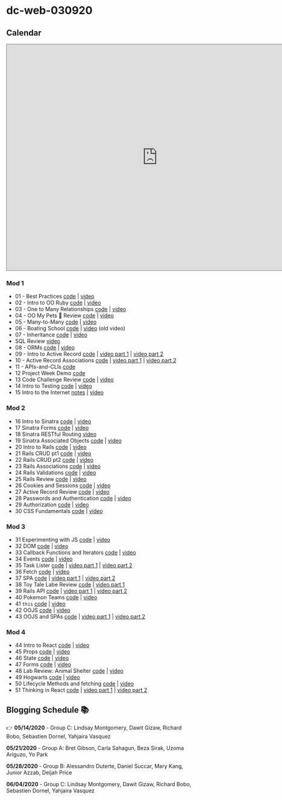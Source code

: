 # dc-web-030920

## Calendar

<iframe src="https://calendar.google.com/calendar/embed?height=600&amp;wkst=1&amp;bgcolor=%23ffffff&amp;ctz=America%2FNew_York&amp;src=ZmxhdGlyb25zY2hvb2wuY29tX2pubWt1MXAwMG9oaW1vajRmMnBodGxlczYwQGdyb3VwLmNhbGVuZGFyLmdvb2dsZS5jb20&amp;src=ZmxhdGlyb25zY2hvb2wuY29tX2UzcTBybHE5a3JtZ3Mza3VhMDVyNzEydW80QGdyb3VwLmNhbGVuZGFyLmdvb2dsZS5jb20&amp;color=%2333B679&amp;color=%23A79B8E&amp;mode=WEEK" style="border:solid 1px #777" width="800" height="600" frameborder="0" scrolling="no"></iframe>

### Mod 1

* 01 - Best Practices [code](https://github.com/learn-co-students/dc-web-030920/tree/master/01-Hasketball) | [video](https://youtu.be/HWAHL6Rfofo)
* 02 - Intro to OO Ruby [code](https://github.com/learn-co-students/dc-web-030920/tree/master/02-Intro-to-OO) | [video](https://youtu.be/8TZc52Mcui0)
* 03 - One to Many Relationships [code](https://github.com/learn-co-students/dc-web-030920/tree/master/03-One-to-Many) | [video](https://youtu.be/Z_crR62KgCU)
* 04 - OO My Pets 🧪 Review [code](https://github.com/learn-co-students/dc-web-030920/tree/master/05-OO-My-Pets) | [video](https://youtu.be/kSGLppn0n2o)
* 05 - Many-to-Many [code](https://github.com/learn-co-students/dc-web-030920/tree/master/04-Many-to-Many) | [video](https://youtu.be/m0hHjv8luZ8)
* 06 - Boating School [code](https://github.com/learn-co-students/dc-web-030920/tree/master/06-Boating-School) | [video](https://www.youtube.com/watch?v=j1nuxivf3Gc&feature=youtu.be) (old video)
* 07 - Inheritance [code](https://github.com/learn-co-students/dc-web-030920/tree/master/07-Inheritence) | [video](https://youtu.be/FgArehPdZGk)
* SQL Review [video](https://www.youtube.com/watch?v=hBxyj5l6L8k&feature=youtu.be)
* 08 - ORMs [code](https://github.com/learn-co-students/dc-web-030920/tree/master/08-ORMs) | [video](https://www.youtube.com/watch?v=kIAr_lqTnRk&feature=youtu.be)
* 09 - Intro to Active Record [code](https://github.com/learn-co-students/dc-web-030920/tree/master/09-Intro-To-Active-Record) | [video part 1](https://www.youtube.com/watch?v=VG0KHV56uKw&feature=youtu.be) | [video part 2](https://youtu.be/xv52sL7is5g)
* 10 - Active Record Associations [code](https://github.com/learn-co-students/dc-web-030920/tree/master/10-Active-Record-Associations) | [video part 1](https://youtu.be/vlESjhQhTIU) | [video part 2](https://youtu.be/LXUXGocl9m0)
* 11 - APIs-and-CLIs [code](https://github.com/learn-co-students/dc-web-030920/tree/master/11-APIs-and-CLIs)
* 12 Project Week Demo [code](https://github.com/learn-co-students/dc-web-030920/tree/master/12-Intro-to-ProjectWeek-WizardHealth)
* 13 Code Challenge Review [code](https://github.com/learn-co-students/dc-web-030920/tree/master/13-Code-Challenge-Review) | [video](https://youtu.be/nUI3AD7AKw4)
* 14 Intro to Testing [code](https://github.com/learn-co-students/dc-web-030920/tree/master/14-Intro-to-Testing) | [video](https://wework.zoom.com/rec/share/3-xYKrf27j1Lf43W1GztRa1xO8fOT6a81HMcqKFey0zTmeuBJoIgvoOBX4sROHfj )
* 15 Intro to the Internet [notes](https://github.com/learn-co-students/dc-web-030920/tree/master/15-Intro-to-the-Internet) | [video](https://youtu.be/VjMQWU_clv8)

### Mod 2

* 16 Intro to Sinatra [code](https://github.com/learn-co-students/dc-web-030920/tree/master/16-intro-to-sinatra) | [video](https://wework.zoom.com/rec/share/yPVKCqj-9mdLQpH08meEAbMNOI3jT6a80HBP_6EPmkhtNzcTd4s4uBaN8Fi3Gku1)
* 17 Sinatra Forms [code](https://github.com/learn-co-students/dc-web-030920/tree/master/17-sinatra-forms) | [video](https://wework.zoom.com/rec/share/-fN2EJOz3GxIG4HT9GuGBrY6A6n3X6a82iAc_fIPyx2ipCN5Hto--TU18UyXevde)
* 18 Sinatra RESTful Routing [video](https://wework.zoom.com/rec/play/v8EtIrv8rGo3GNOR4wSDU_B-W47pJqqshnBIrKVemU21WnkEN1L1ZbNHMONz9H-pg5oJF3dUoZ9sxvkR)
* 19 Sinatra Associated Objects [code](https://github.com/learn-co-students/dc-web-030920/tree/master/19-sinatra-associated-objects) | [video](https://wework.zoom.com/rec/share/-pRaKZHB_2NOBc_Rw26FA5Q6JKb4eaa8hCIX-6EPxUhGdqA0-aoDAvbfIemhsVmL?startTime=1585750129000)
* 20 Intro to Rails [code](https://github.com/learn-co-students/dc-web-030920/tree/master/20-intro-to-rails) | [video](https://wework.zoom.us/rec/play/6McqJeGgrm83S9KRswSDU_9-W9W5faus2idM__ZZnhvnWngLMQWlNOQSYbDPXQJQbut7RxnHeEiatEGC?autoplay=true)
* 21 Rails CRUD pt1 [code](https://github.com/learn-co-students/dc-web-030920/tree/master/21-rails-crud-pt1) | [video](https://wework.zoom.com/rec/share/vOUtEpit1j1LZqPI2V-AZu0IF4ThT6a8hiNP-aEMyBnnI_p8pQUwSpmGmj0-wu0k?startTime=1586181567000)
* 22 Rails CRUD pt2 [code](https://github.com/learn-co-students/dc-web-030920/tree/master/22-rails-crud-pt2) | [video](https://wework.zoom.us/rec/play/vpErdOmp-2g3GYHBuQSDBPZ5W9S5KK6sgSYb-PMOzBu1ViQBZlqiZ-ASZOoLhBH9A1n4uFkJJhHKkI0D?autoplay=true&startTime=1586188233000)
* 23 Rails Associations [code](https://github.com/learn-co-students/dc-web-030920/tree/master/23-rails-associations) | [video](https://wework.zoom.com/rec/share/6sledbv15D5IaNLMuE3-U7VwEt3ET6a80SZL-adbyEszFXIY7n_tpUu654yDEatH)
* 24 Rails Validations [code](https://github.com/learn-co-students/dc-web-030920/tree/master/24-rails-validations) | [video](https://youtu.be/V8DPAiojrS0)
* 25 Rails Review [code](https://github.com/learn-co-students/dc-web-030920/tree/master/25-rails-review) | [video](https://wework.zoom.com/rec/share/3sdZMoyv5z5LHM_85k7NC78QD6DUX6a82iQcrPcLmh6tt3mwIfrKPO5yNgtRtQgL?startTime=1586441161000)
* 26 Cookies and Sessions [code](https://github.com/learn-co-students/dc-web-030920/tree/master/26-cookies-and-sessions) | [video](https://wework.zoom.com/rec/share/x51wI5WvxmpOZafN2UvwSosuItjfT6a81nUdr_MEyRpwFS69xRMkYb6Kw103sNvT?startTime=1586804761000)
* 27 Active Record Review [code](https://github.com/learn-co-students/dc-web-030920/tree/master/27-active-record-review) | [video](https://wework.zoom.com/rec/share/xcMtK5bi0XJOZJHO2k3fc6MAMIn-eaa80yFK_aBcmk-EHOBhdwSlYnY_rcaE5nrq?startTime=1586809915000)
* 28 Passwords and Authentication [code](https://github.com/learn-co-students/dc-web-030920/tree/master/28-authentication) | [video](https://wework.zoom.com/rec/share/2-JSJeng8npJbYmX51yGa6w8Oar6aaa82iQe-6IExRw53TOIpwnSEC_c5kdQiTpx?startTime=1586872674000)
* 29 Authorization [code](https://github.com/learn-co-students/dc-web-030920/tree/master/29-authorization) | [video](https://wework.zoom.com/rec/share/6-FLIpWgqz9LbLPV2kyPALcBDqG6X6a80CgfqPMIzB3nJOQ3rQP3ZXadHl2sGbg6?startTime=1586879812000)
* 30 CSS Fundamentals [code](https://github.com/learn-co-students/dc-web-030920/tree/master/30-css-fundamentals) | [video](https://wework.zoom.com/rec/share/yZNaJOrP5FhIXYHT5gb5Wp58QoDkX6a81CMbrvVZmU9OX4vHzeBzDUoLuntSRvRw)

### Mod 3
* 31 Experimenting with JS [code](https://github.com/learn-co-students/dc-web-030920/tree/master/31-JS-Intro) | [video](https://youtu.be/e8zRjoqt9P8)
* 32 DOM [code](https://github.com/learn-co-students/dc-web-030920/tree/master/32-Intro-to-DOM) | [video](https://youtu.be/55WrvYDCDP4)
* 33 Callback Functions and Iterators [code](https://github.com/learn-co-students/dc-web-030920/tree/master/33-Callbacks-Iterators) | [video](https://youtu.be/OLHjXJPxLQ4)
* 34 Events [code](https://github.com/learn-co-students/dc-web-030920/tree/master/34-JS-Events) | [video](https://youtu.be/brOnLaLEbkA)
* 35 Task Lister [code](https://github.com/learn-co-students/dc-web-030920/tree/master/35-TaskLister) | [video part 1](https://youtu.be/nO6Z-V6BpJM) | [video part 2](https://youtu.be/ytfO_q_Wxcs)
* 36 Fetch [code](https://github.com/learn-co-students/dc-web-030920/tree/master/36-Fetch) | [video](https://youtu.be/A0h9zx9kw64)
* 37 SPA [code](https://github.com/learn-co-students/dc-web-030920/tree/master/37-SPA) | [video part 1](https://youtu.be/gmdzsyHsgCA) | [video part 2](https://youtu.be/vpOHXsQ3uws)
* 38 Toy Tale Labe Review [code](https://github.com/learn-co-students/dc-web-030920/tree/master/38-toy-tale-lab-review) | [video part 1](https://wework.zoom.com/rec/play/usEpdLj6rj03S4CXsgSDUPZ4W426K_-shHQd-vYNyBrkUiNVZgGmb-ZGZwe2PmD36SmyWBCFbN3WFM0)
* 39 Rails API [code](https://github.com/learn-co-students/dc-web-030920/tree/master/39-Rails-API) | [video part 1](https://youtu.be/ijQfaiVwDg0) | [video part 2](https://youtu.be/IKweXac5Z0Y)
* 40 Pokemon Teams [code](https://github.com/learn-co-students/dc-web-030920/blob/master/40-pokemon-teams-review/pokemon-teams-frontend) | [video](https://youtu.be/hzouch8imMk)
* 41 `this` [code](https://github.com/learn-co-students/dc-web-030920/tree/master/41-this) | [video](https://youtu.be/xwBAvO66MMM)
* 42 OOJS [code](https://github.com/learn-co-students/dc-web-030920/tree/master/42-OOJS) | [video](https://youtu.be/DWNhRMAJvCg)
* 43 OOJS and SPAs [code](https://github.com/learn-co-students/dc-web-030920/tree/master/43-OOJS-and-SPA) | [video part 1](https://youtu.be/T_NbzNBieJc) | [video part 2](https://youtu.be/_4qPtoJZVUU)

### Mod 4
* 44 Intro to React [code](https://github.com/learn-co-students/dc-web-030920/tree/master/44-Intro-to-React) | [video](https://youtu.be/6cPnWzlaUBo)
* 45 Props [code](https://github.com/learn-co-students/dc-web-030920/tree/master/45-Props) | [video](https://youtu.be/impo00YZAd4)
* 46 State [code](https://github.com/learn-co-students/dc-web-030920/tree/master/46-State) | [video](https://youtu.be/zij15tDmEkA)
* 47 Forms [code](https://github.com/learn-co-students/dc-web-030920/tree/master/47-React-Forms) | [video](https://youtu.be/6BWRCm4eUNg)
* 48 Lab Review: Animal Shelter [code](https://github.com/learn-co-students/dc-web-030920/tree/master/48-animal-shelter-lab-review) | [video](https://wework.zoom.com/rec/play/7MF7dLisqz83T4CUtQSDAvFxW43sfK-s1CQaqfQLnhyxUyRQZlDyZ7VHN7NXEUDzNZ3iQhb5Mbl47ELa)
* 49 Hogwarts [code](https://github.com/learn-co-students/dc-web-030920/tree/master/49-hogwarts) | [video](https://youtu.be/VhzpNG6E_C0)
* 50 Lifecycle Methods and fetching [code](https://github.com/learn-co-students/dc-web-030920/tree/master/50-Component-Lifecycle) | [video](https://youtu.be/DJoqMQn8Kjs)
* 51 Thinking in React [code](https://github.com/learn-co-students/dc-web-030920/tree/master/51-Thinking-In-React) | [video part 1]() | [video part 2](https://youtu.be/HVtyKUvxdq4)


## Blogging Schedule 📚

<!-- **03/19/2020** - Group A: Bret Gibson, Carla Sahagun, Beza Sirak, Uzoma Ariguzo, Tomazye Anderson -->

<!-- **03/26/2020** - Group B: Alessandro Duterte, Daniel Succar, Mary Kang, Junior Azzab, Deijah Price -->

<!-- **04/02/2020** - Group C: Lindsay Montgomery, Dawit Gizaw, Michael David Sackstein, Richard Bobo, Sebastien Dornel, Yahjaira Vasquez -->

<!-- **04/09/2020** - Group A: Bret Gibson, Carla Sahagun, Beza Sirak, Uzoma Ariguzo, Tomazye Anderson -->

<!-- **04/16/2020** - Group B: Alessandro Duterte, Mary Kang, Junior Azzab, Deijah Price -->

<!-- **04/23/2020** - Group C: Lindsay Montgomery, Dawit Gizaw, Richard Bobo, Sebastien Dornel, Yahjaira Vasquez, Daniel Succar -->

<!-- **04/30/2020** - Group A: Bret Gibson, Carla Sahagun, Beza Sirak, Uzoma Ariguzo, Tomazye Anderson -->

<!-- **05/07/2020** - Group B: Alessandro Duterte, Daniel Succar, Mary Kang, Junior Azzab, Deijah Price -->

👉 **05/14/2020** - Group C: Lindsay Montgomery, Dawit Gizaw, Richard Bobo, Sebastien Dornel, Yahjaira Vasquez

**05/21/2020** - Group A: Bret Gibson, Carla Sahagun, Beza Sirak, Uzoma Ariguzo, Yo Park

**05/28/2020** - Group B: Alessandro Duterte, Daniel Succar, Mary Kang, Junior Azzab, Deijah Price

**06/04/2020** - Group C: Lindsay Montgomery, Dawit Gizaw, Richard Bobo, Sebastien Dornel, Yahjaira Vasquez
